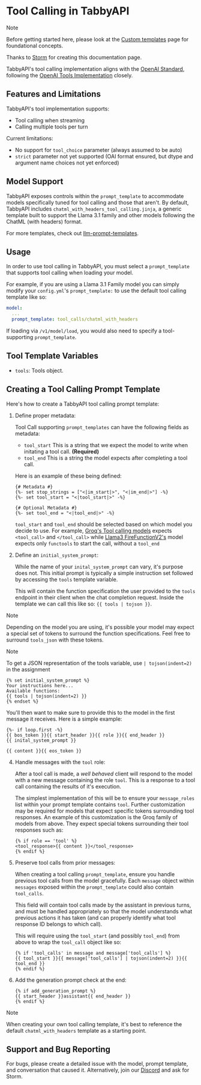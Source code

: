 # Tool Calling in TabbyAPI

> [!NOTE]
> Before getting started here, please look at the [Custom templates](https://github.com/theroyallab/tabbyAPI/wiki/04.-Chat-Completions#custom-templates) page for foundational concepts.
> 
> Thanks to [Storm](https://github.com/gittb) for creating this documentation page.

TabbyAPI's tool calling implementation aligns with the [OpenAI Standard](https://platform.openai.com/docs/api-reference), following the [OpenAI Tools Implementation](https://platform.openai.com/docs/guides/function-calling) closely.

## Features and Limitations

TabbyAPI's tool implementation supports:
- Tool calling when streaming
- Calling multiple tools per turn

Current limitations:
- No support for `tool_choice` parameter (always assumed to be auto)
- `strict` parameter not yet supported (OAI format ensured, but dtype and argument name choices not yet enforced)

## Model Support

TabbyAPI exposes controls within the `prompt_template` to accommodate models specifically tuned for tool calling and those that aren't. By default, TabbyAPI includes `chatml_with_headers_tool_calling.jinja`, a generic template built to support the Llama 3.1 family and other models following the ChatML (with headers) format.

For more templates, check out [llm-prompt-templates](https://github.com/theroyallab/llm-prompt-templates).

## Usage

In order to use tool calling in TabbyAPI, you must select a `prompt_template` that supports tool calling when loading your model. 

For example, if you are using a Llama 3.1 Family model you can simply modify your `config.yml`'s `prompt_template:` to use the default tool calling template like so:

   ```yaml
   model:
     ...
     prompt_template: tool_calls/chatml_with_headers
   ```

If loading via `/v1/model/load`, you would also need to specify a tool-supporting `prompt_template`.

## Tool Template Variables

- `tools`: Tools object.

## Creating a Tool Calling Prompt Template

Here's how to create a TabbyAPI tool calling prompt template:

1. Define proper metadata:

    Tool Call supporting `prompt_templates` can have the following fields as metadata:
    - `tool_start` This is a string that we expect the model to write when initating a tool call. **(Required)**
    - `tool_end` This is a string the model expects after completing a tool call.

    Here is an example of these being defined:

   ```jinja
   {# Metadata #} 
   {%- set stop_strings = ["<|im_start|>", "<|im_end|>"] -%}
   {%- set tool_start = "<|tool_start|>" -%}

   {# Optional Metadata #}
   {%- set tool_end = "<|tool_end|>" -%}
   ```
   
   `tool_start` and `tool_end` should be selected based on which model you decide to use. For example, [Groq's Tool calling models](https://huggingface.co/Groq/Llama-3-Groq-70B-Tool-Use) expects `<tool_call>` and `</tool_call>` while [Llama3 FireFunctionV2's](https://huggingface.co/fireworks-ai/llama-3-firefunction-v2) model expects only `functools` to start the call, without a `tool_end`

2. Define an `initial_system_prompt`:
   
   While the name of your `inital_system_prompt` can vary, it's purpose does not. This initial prompt is typically a simple instruction set followed by accessing the `tools` template variable.
   
   This will contain the function specification the user provided to the `tools` endpoint in their client when the chat completion request. Inside the template we can call this like so: `{{ tools | tojson }}`.

> [!NOTE]
> Depending on the model you are using, it's possible your model may expect a special set of tokens to surround the function specifications. Feel free to surround `tools_json` with these tokens.

> [!NOTE]
> To get a JSON representation of the tools variable, use `| tojson(indent=2)` in the assignment

   ```jinja
   {% set initial_system_prompt %}
   Your instructions here...
   Available functions:
   {{ tools | tojson(indent=2) }}
   {% endset %}
   ```

   You'll then want to make sure to provide this to the model in the first message it receives. Here is a simple example:

   ```jinja
   {%- if loop.first -%}
   {{ bos_token }}{{ start_header }}{{ role }}{{ end_header }}
   {{ inital_system_prompt }}

   {{ content }}{{ eos_token }}
   ```

4. Handle messages with the `tool` role:

   After a tool call is made, a *well behaved* client will respond to the model with a new message containing the role `tool`. This is a response to a tool call containing the results of it's execution.

   The simplest implementation of this will be to ensure your `message_roles` list within your prompt template contains `tool`. Further customization may be required for models that expect specific tokens surrounding tool responses. An example of this customization is the Groq family of models from above. They expect special tokens surrounding their tool responses such as:

   ```jinja
   {% if role == 'tool' %}
   <tool_response>{{ content }}</tool_response>
   {% endif %}
   ```

5. Preserve tool calls from prior messages:
   
   When creating a tool calling `prompt_template`, ensure you handle previous tool calls from the model gracefully. Each `message` object within `messages` exposed within the `prompt_template` could also contain `tool_calls`.
   
   This field will contain tool calls made by the assistant in previous turns, and must be handled appropriately so that the model understands what previous actions it has taken (and can properly identify what tool response ID belongs to which call).
   
   This will require using the `tool_start` (and possibly `tool_end`) from above to wrap the `tool_call` object like so:

   ```jinja
   {% if 'tool_calls' in message and message['tool_calls'] %}
   {{ tool_start }}{{ message['tool_calls'] | tojson(indent=2) }}{{ tool_end }}
   {% endif %}
   ```

6. Add the generation prompt check at the end:
   ```jinja
   {% if add_generation_prompt %}
   {{ start_header }}assistant{{ end_header }}
   {% endif %}
   ```

> [!NOTE]
> When creating your own tool calling template, it's best to reference the default `chatml_with_headers` template as a starting point.
## Support and Bug Reporting

For bugs, please create a detailed issue with the model, prompt template, and conversation that caused it. Alternatively, join our [Discord](https://discord.gg/sYQxnuD7Fj) and ask for Storm.
